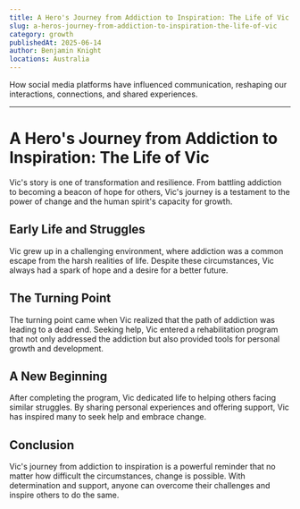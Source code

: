 ```yaml
---
title: A Hero's Journey from Addiction to Inspiration: The Life of Vic
slug: a-heros-journey-from-addiction-to-inspiration-the-life-of-vic
category: growth
publishedAt: 2025-06-14
author: Benjamin Knight
locations: Australia
---
```


How social media platforms have influenced communication, reshaping our interactions, connections, and shared experiences.

---

# A Hero's Journey from Addiction to Inspiration: The Life of Vic

Vic's story is one of transformation and resilience. From battling addiction to becoming a beacon of hope for others, Vic's journey is a testament to the power of change and the human spirit's capacity for growth.

## Early Life and Struggles

Vic grew up in a challenging environment, where addiction was a common escape from the harsh realities of life. Despite these circumstances, Vic always had a spark of hope and a desire for a better future.

## The Turning Point

The turning point came when Vic realized that the path of addiction was leading to a dead end. Seeking help, Vic entered a rehabilitation program that not only addressed the addiction but also provided tools for personal growth and development.

## A New Beginning

After completing the program, Vic dedicated life to helping others facing similar struggles. By sharing personal experiences and offering support, Vic has inspired many to seek help and embrace change.

## Conclusion

Vic's journey from addiction to inspiration is a powerful reminder that no matter how difficult the circumstances, change is possible. With determination and support, anyone can overcome their challenges and inspire others to do the same.